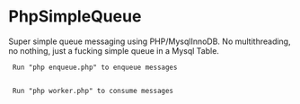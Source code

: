 PhpSimpleQueue
==============

Super simple queue messaging using PHP/MysqlInnoDB.
No multithreading, no nothing, just a fucking simple queue in a Mysql Table.


     Run "php enqueue.php" to enqueue messages


     Run "php worker.php" to consume messages

